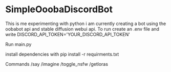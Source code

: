 # SimpleOoobaDiscordBot
This is me experimenting with python i am currently creating a bot using the oobabot api and stable diffusion webui api.
To run create an .env file and write
 DISCORD_API_TOKEN='YOUR_DISCORD_API_TOKEN'

 Run main.py
 
 install dependencies with pip install -r requirments.txt

 Commands
 /say 
 /imagine
 /toggle_nsfw
 /getloras

